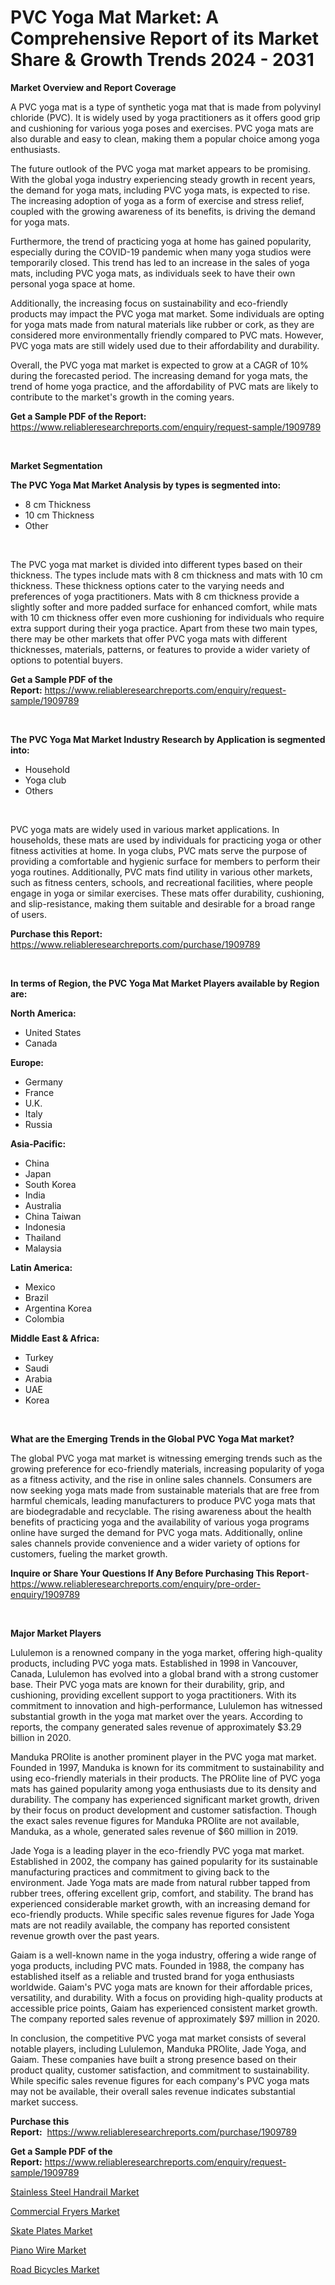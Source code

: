 <p><h1>PVC Yoga Mat Market: A Comprehensive Report of its Market Share & Growth Trends 2024 - 2031</h1></p><p><strong>Market Overview and Report Coverage</strong></p>
<p><p>A PVC yoga mat is a type of synthetic yoga mat that is made from polyvinyl chloride (PVC). It is widely used by yoga practitioners as it offers good grip and cushioning for various yoga poses and exercises. PVC yoga mats are also durable and easy to clean, making them a popular choice among yoga enthusiasts.</p><p>The future outlook of the PVC yoga mat market appears to be promising. With the global yoga industry experiencing steady growth in recent years, the demand for yoga mats, including PVC yoga mats, is expected to rise. The increasing adoption of yoga as a form of exercise and stress relief, coupled with the growing awareness of its benefits, is driving the demand for yoga mats.</p><p>Furthermore, the trend of practicing yoga at home has gained popularity, especially during the COVID-19 pandemic when many yoga studios were temporarily closed. This trend has led to an increase in the sales of yoga mats, including PVC yoga mats, as individuals seek to have their own personal yoga space at home.</p><p>Additionally, the increasing focus on sustainability and eco-friendly products may impact the PVC yoga mat market. Some individuals are opting for yoga mats made from natural materials like rubber or cork, as they are considered more environmentally friendly compared to PVC mats. However, PVC yoga mats are still widely used due to their affordability and durability.</p><p>Overall, the PVC yoga mat market is expected to grow at a CAGR of 10% during the forecasted period. The increasing demand for yoga mats, the trend of home yoga practice, and the affordability of PVC mats are likely to contribute to the market's growth in the coming years.</p></p>
<p><strong>Get a Sample PDF of the Report:</strong> <a href="https://www.reliableresearchreports.com/enquiry/request-sample/1909789">https://www.reliableresearchreports.com/enquiry/request-sample/1909789</a></p>
<p>&nbsp;</p>
<p><strong>Market Segmentation</strong></p>
<p><strong>The PVC Yoga Mat Market Analysis by types is segmented into:</strong></p>
<p><ul><li>8 cm Thickness</li><li>10 cm Thickness</li><li>Other</li></ul></p>
<p>&nbsp;</p>
<p><p>The PVC yoga mat market is divided into different types based on their thickness. The types include mats with 8 cm thickness and mats with 10 cm thickness. These thickness options cater to the varying needs and preferences of yoga practitioners. Mats with 8 cm thickness provide a slightly softer and more padded surface for enhanced comfort, while mats with 10 cm thickness offer even more cushioning for individuals who require extra support during their yoga practice. Apart from these two main types, there may be other markets that offer PVC yoga mats with different thicknesses, materials, patterns, or features to provide a wider variety of options to potential buyers.</p></p>
<p><strong>Get a Sample PDF of the Report:</strong>&nbsp;<a href="https://www.reliableresearchreports.com/enquiry/request-sample/1909789">https://www.reliableresearchreports.com/enquiry/request-sample/1909789</a></p>
<p>&nbsp;</p>
<p><strong>The PVC Yoga Mat Market Industry Research by Application is segmented into:</strong></p>
<p><ul><li>Household</li><li>Yoga club</li><li>Others</li></ul></p>
<p>&nbsp;</p>
<p><p>PVC yoga mats are widely used in various market applications. In households, these mats are used by individuals for practicing yoga or other fitness activities at home. In yoga clubs, PVC mats serve the purpose of providing a comfortable and hygienic surface for members to perform their yoga routines. Additionally, PVC mats find utility in various other markets, such as fitness centers, schools, and recreational facilities, where people engage in yoga or similar exercises. These mats offer durability, cushioning, and slip-resistance, making them suitable and desirable for a broad range of users.</p></p>
<p><strong>Purchase this Report:</strong>&nbsp; <a href="https://www.reliableresearchreports.com/purchase/1909789">https://www.reliableresearchreports.com/purchase/1909789</a></p>
<p>&nbsp;</p>
<p><strong>In terms of Region, the PVC Yoga Mat Market Players available by Region are:</strong></p>
<p>
    <p> <strong> North America: </strong>
        <ul>
            <li>United States</li>
            <li>Canada</li>
        </ul>
        </p> 
    <p> <strong> Europe: </strong>
        <ul>
            <li>Germany</li>
            <li>France</li>
            <li>U.K.</li>
            <li>Italy</li>
            <li>Russia</li>
        </ul>
        </p> 
    <p> <strong> Asia-Pacific: </strong>
        <ul>
            <li>China</li>
            <li>Japan</li>
            <li>South Korea</li>
            <li>India</li>
            <li>Australia</li>
            <li>China Taiwan</li>
            <li>Indonesia</li>
            <li>Thailand</li>
            <li>Malaysia</li>
        </ul>
        </p> 
    <p> <strong> Latin America: </strong>
        <ul>
            <li>Mexico</li>
            <li>Brazil</li>
            <li>Argentina Korea</li>
            <li>Colombia</li>
        </ul>
        </p> 
    <p> <strong> Middle East & Africa: </strong>
        <ul>
            <li>Turkey</li>
            <li>Saudi</li>
            <li>Arabia</li>
            <li>UAE</li>
            <li>Korea</li>
        </ul>
    </p>
    </p>
<p>&nbsp;</p>
<p><strong>What are the Emerging Trends in the Global PVC Yoga Mat market?</strong></p>
<p><p>The global PVC yoga mat market is witnessing emerging trends such as the growing preference for eco-friendly materials, increasing popularity of yoga as a fitness activity, and the rise in online sales channels. Consumers are now seeking yoga mats made from sustainable materials that are free from harmful chemicals, leading manufacturers to produce PVC yoga mats that are biodegradable and recyclable. The rising awareness about the health benefits of practicing yoga and the availability of various yoga programs online have surged the demand for PVC yoga mats. Additionally, online sales channels provide convenience and a wider variety of options for customers, fueling the market growth.</p></p>
<p><strong>Inquire or Share Your Questions If Any Before Purchasing This Report</strong>- <a href="https://www.reliableresearchreports.com/enquiry/pre-order-enquiry/1909789">https://www.reliableresearchreports.com/enquiry/pre-order-enquiry/1909789</a></p>
<p>&nbsp;</p>
<p><strong>Major Market Players</strong></p>
<p><p>Lululemon is a renowned company in the yoga market, offering high-quality products, including PVC yoga mats. Established in 1998 in Vancouver, Canada, Lululemon has evolved into a global brand with a strong customer base. Their PVC yoga mats are known for their durability, grip, and cushioning, providing excellent support to yoga practitioners. With its commitment to innovation and high-performance, Lululemon has witnessed substantial growth in the yoga mat market over the years. According to reports, the company generated sales revenue of approximately $3.29 billion in 2020.</p><p>Manduka PROlite is another prominent player in the PVC yoga mat market. Founded in 1997, Manduka is known for its commitment to sustainability and using eco-friendly materials in their products. The PROlite line of PVC yoga mats has gained popularity among yoga enthusiasts due to its density and durability. The company has experienced significant market growth, driven by their focus on product development and customer satisfaction. Though the exact sales revenue figures for Manduka PROlite are not available, Manduka, as a whole, generated sales revenue of $60 million in 2019.</p><p>Jade Yoga is a leading player in the eco-friendly PVC yoga mat market. Established in 2002, the company has gained popularity for its sustainable manufacturing practices and commitment to giving back to the environment. Jade Yoga mats are made from natural rubber tapped from rubber trees, offering excellent grip, comfort, and stability. The brand has experienced considerable market growth, with an increasing demand for eco-friendly products. While specific sales revenue figures for Jade Yoga mats are not readily available, the company has reported consistent revenue growth over the past years.</p><p>Gaiam is a well-known name in the yoga industry, offering a wide range of yoga products, including PVC mats. Founded in 1988, the company has established itself as a reliable and trusted brand for yoga enthusiasts worldwide. Gaiam's PVC yoga mats are known for their affordable prices, versatility, and durability. With a focus on providing high-quality products at accessible price points, Gaiam has experienced consistent market growth. The company reported sales revenue of approximately $97 million in 2020.</p><p>In conclusion, the competitive PVC yoga mat market consists of several notable players, including Lululemon, Manduka PROlite, Jade Yoga, and Gaiam. These companies have built a strong presence based on their product quality, customer satisfaction, and commitment to sustainability. While specific sales revenue figures for each company's PVC yoga mats may not be available, their overall sales revenue indicates substantial market success.</p></p>
<p><strong>Purchase this Report:</strong>&nbsp;&nbsp;<a href="https://www.reliableresearchreports.com/purchase/1909789">https://www.reliableresearchreports.com/purchase/1909789</a></p>
<p></p>
<p><strong>Get a Sample PDF of the Report:</strong>&nbsp;<a href="https://www.reliableresearchreports.com/enquiry/request-sample/1909789">https://www.reliableresearchreports.com/enquiry/request-sample/1909789</a></p>
<p><p><a href="https://github.com/Triciasol/Market-Research-Report-List-1/blob/main/stainless-steel-handrail-market.md">Stainless Steel Handrail Market</a></p><p><a href="https://github.com/RoccoManning/Market-Research-Report-List-2/blob/main/commercial-fryers-market.md">Commercial Fryers Market</a></p><p><a href="https://github.com/JameTravis/Market-Research-Report-List-3/blob/main/skate-plates-market.md">Skate Plates Market</a></p><p><a href="https://github.com/chartsaturn/Market-Research-Report-List-1/blob/main/piano-wire-market.md">Piano Wire Market</a></p><p><a href="https://github.com/RichRobinson5/Market-Research-Report-List-3/blob/main/road-bicycles-market.md">Road Bicycles Market</a></p></p>